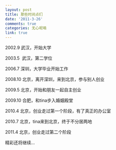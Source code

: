 ```yaml
---
layout: post
title: 那些时间点们
date: '2011-3-26'
comments: true
categories: 无心呢喃
link: true
---
```

<div id="blogDetailDiv">

2002.9 武汉，开始大学

2003.5  武汉，第二学位

2006.7 深圳，大学毕业开始工作

2008.10 北京，离开深圳，来到北京，参与别人创业

2009.5 北京，开始和朋友一起自主创业

2009.10 合肥，和tina步入婚姻殿堂

2010.4 北京，创业走过第一个阶段，有了真正的办公室

2010.7 北京，tina来到北京，终于不分居两地

2011.4 北京，创业走过第二个阶段

精彩还将继续...

</div>
